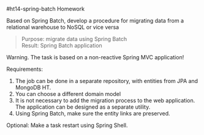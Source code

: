 #ht14-spring-batch
Homework

Based on Spring Batch, develop a procedure for migrating data from a relational warehouse to NoSQL or vice versa

>Purpose: migrate data using Spring Batch<br>
Result: Spring Batch application

Warning. The task is based on a non-reactive Spring MVC application!

Requirements:
1. The job can be done in a separate repository, with entities from JPA and MongoDB HT.
2. You can choose a different domain model
3. It is not necessary to add the migration process to the web application. The application can be designed as a separate utility.
4. Using Spring Batch, make sure the entity links are preserved.

Optional: Make a task restart using Spring Shell.